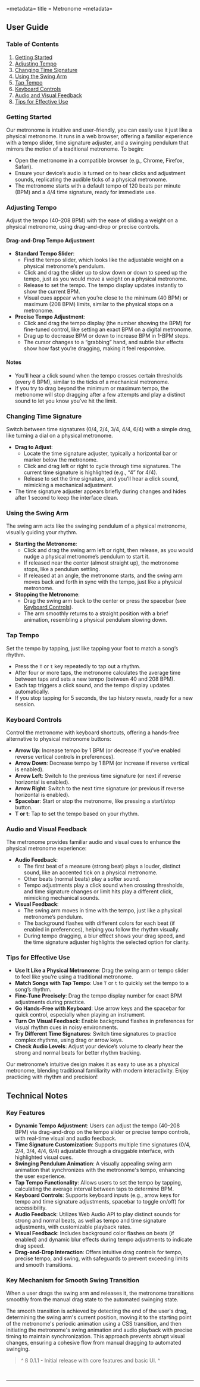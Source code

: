 =metadata=
title = Metronome
=metadata=

## User Guide

### Table of Contents
1. [Getting Started](#getting-started)
2. [Adjusting Tempo](#adjusting-tempo)
3. [Changing Time Signature](#changing-time-signature)
4. [Using the Swing Arm](#using-the-swing-arm)
5. [Tap Tempo](#tap-tempo)
6. [Keyboard Controls](#keyboard-controls)
7. [Audio and Visual Feedback](#audio-and-visual-feedback)
8. [Tips for Effective Use](#tips-for-effective-use)

### Getting Started
Our metronome is intuitive and user-friendly, you can easily use it just like a physical metronome. It runs in a web browser, offering a familiar experience with a tempo slider, time signature adjuster, and a swinging pendulum that mirrors the motion of a traditional metronome. To begin:
- Open the metronome in a compatible browser (e.g., Chrome, Firefox, Safari).
- Ensure your device’s audio is turned on to hear clicks and adjustment sounds, replicating the audible ticks of a physical metronome.
- The metronome starts with a default tempo of 120 beats per minute (BPM) and a 4/4 time signature, ready for immediate use.

### Adjusting Tempo
Adjust the tempo (40–208 BPM) with the ease of sliding a weight on a physical metronome, using drag-and-drop or precise controls.

#### Drag-and-Drop Tempo Adjustment
- **Standard Tempo Slider**:
  - Find the tempo slider, which looks like the adjustable weight on a physical metronome’s pendulum.
  - Click and drag the slider up to slow down or down to speed up the tempo, just as you would move a weight on a physical metronome.
  - Release to set the tempo. The tempo display updates instantly to show the current BPM.
  - Visual cues appear when you’re close to the minimum (40 BPM) or maximum (208 BPM) limits, similar to the physical stops on a metronome.
- **Precise Tempo Adjustment**:
  - Click and drag the tempo display (the number showing the BPM) for fine-tuned control, like setting an exact BPM on a digital metronome.
  - Drag up to decrease BPM or down to increase BPM in 1-BPM steps.
  - The cursor changes to a “grabbing” hand, and subtle blur effects show how fast you’re dragging, making it feel responsive.

#### Notes
- You’ll hear a click sound when the tempo crosses certain thresholds (every 6 BPM), similar to the ticks of a mechanical metronome.
- If you try to drag beyond the minimum or maximum tempo, the metronome will stop dragging after a few attempts and play a distinct sound to let you know you’ve hit the limit.

### Changing Time Signature
Switch between time signatures (0/4, 2/4, 3/4, 4/4, 6/4) with a simple drag, like turning a dial on a physical metronome.
- **Drag to Adjust**:
  - Locate the time signature adjuster, typically a horizontal bar or marker below the metronome.
  - Click and drag left or right to cycle through time signatures. The current time signature is highlighted (e.g., “4” for 4/4).
  - Release to set the time signature, and you’ll hear a click sound, mimicking a mechanical adjustment.
- The time signature adjuster appears briefly during changes and hides after 1 second to keep the interface clean.

### Using the Swing Arm
The swing arm acts like the swinging pendulum of a physical metronome, visually guiding your rhythm.
- **Starting the Metronome**:
  - Click and drag the swing arm left or right, then release, as you would nudge a physical metronome’s pendulum to start it.
  - If released near the center (almost straight up), the metronome stops, like a pendulum settling.
  - If released at an angle, the metronome starts, and the swing arm moves back and forth in sync with the tempo, just like a physical metronome.
- **Stopping the Metronome**:
  - Drag the swing arm back to the center or press the spacebar (see [Keyboard Controls](#keyboard-controls)).
  - The arm smoothly returns to a straight position with a brief animation, resembling a physical pendulum slowing down.

### Tap Tempo
Set the tempo by tapping, just like tapping your foot to match a song’s rhythm.
- Press the `T` or `t` key repeatedly to tap out a rhythm.
- After four or more taps, the metronome calculates the average time between taps and sets a new tempo (between 40 and 208 BPM).
- Each tap triggers a click sound, and the tempo display updates automatically.
- If you stop tapping for 5 seconds, the tap history resets, ready for a new session.

### Keyboard Controls
Control the metronome with keyboard shortcuts, offering a hands-free alternative to physical metronome buttons:
- **Arrow Up**: Increase tempo by 1 BPM (or decrease if you’ve enabled reverse vertical controls in preferences).
- **Arrow Down**: Decrease tempo by 1 BPM (or increase if reverse vertical is enabled).
- **Arrow Left**: Switch to the previous time signature (or next if reverse horizontal is enabled).
- **Arrow Right**: Switch to the next time signature (or previous if reverse horizontal is enabled).
- **Spacebar**: Start or stop the metronome, like pressing a start/stop button.
- **T or t**: Tap to set the tempo based on your rhythm.

### Audio and Visual Feedback
The metronome provides familiar audio and visual cues to enhance the physical metronome experience:
- **Audio Feedback**:
  - The first beat of a measure (strong beat) plays a louder, distinct sound, like an accented tick on a physical metronome.
  - Other beats (normal beats) play a softer sound.
  - Tempo adjustments play a click sound when crossing thresholds, and time signature changes or limit hits play a different click, mimicking mechanical sounds.
- **Visual Feedback**:
  - The swing arm moves in time with the tempo, just like a physical metronome’s pendulum.
  - The background flashes with different colors for each beat (if enabled in preferences), helping you follow the rhythm visually.
  - During tempo dragging, a blur effect shows your drag speed, and the time signature adjuster highlights the selected option for clarity.

### Tips for Effective Use
- **Use It Like a Physical Metronome**: Drag the swing arm or tempo slider to feel like you’re using a traditional metronome.
- **Match Songs with Tap Tempo**: Use `T` or `t` to quickly set the tempo to a song’s rhythm.
- **Fine-Tune Precisely**: Drag the tempo display number for exact BPM adjustments during practice.
- **Go Hands-Free with Keyboard**: Use arrow keys and the spacebar for quick control, especially when playing an instrument.
- **Turn On Visual Feedback**: Enable background flashes in preferences for visual rhythm cues in noisy environments.
- **Try Different Time Signatures**: Switch time signatures to practice complex rhythms, using drag or arrow keys.
- **Check Audio Levels**: Adjust your device’s volume to clearly hear the strong and normal beats for better rhythm tracking.

Our metronome’s intuitive design makes it as easy to use as a physical metronome, blending traditional familiarity with modern interactivity. Enjoy practicing with rhythm and precision!

## Technical Notes

### Key Features

- **Dynamic Tempo Adjustment**: Users can adjust the tempo (40–208 BPM) via drag-and-drop on the tempo slider or precise tempo controls, with real-time visual and audio feedback.
- **Time Signature Customization**: Supports multiple time signatures (0/4, 2/4, 3/4, 4/4, 6/4) adjustable through a draggable interface, with highlighted visual cues.
- **Swinging Pendulum Animation**: A visually appealing swing arm animation that synchronizes with the metronome's tempo, enhancing the user experience.
- **Tap Tempo Functionality**: Allows users to set the tempo by tapping, calculating the average interval between taps to determine BPM.
- **Keyboard Controls**: Supports keyboard inputs (e.g., arrow keys for tempo and time signature adjustments, spacebar to toggle on/off) for accessibility.
- **Audio Feedback**: Utilizes Web Audio API to play distinct sounds for strong and normal beats, as well as tempo and time signature adjustments, with customizable playback rates.
- **Visual Feedback**: Includes background color flashes on beats (if enabled) and dynamic blur effects during tempo adjustments to indicate drag speed.
- **Drag-and-Drop Interaction**: Offers intuitive drag controls for tempo, precise tempo, and swing, with safeguards to prevent exceeding limits and smooth transitions.

### Key Mechanism for Smooth Swing Transition
When a user drags the swing arm and releases it, the metronome transitions smoothly from the manual drag state to the automated swinging state.

The smooth transition is achieved by detecting the end of the user's drag, determining the swing arm's current position, moving it to the starting point of the metronome's periodic animation using a CSS transition, and then initiating the metronome's swing animation and audio playback with precise timing to maintain synchronization. This approach prevents abrupt visual changes, ensuring a cohesive flow from manual dragging to automated swinging.

> ^ ß 0.1.1 - Initial release with core features and basic UI. ^

<br>
<hr>
<br>

<div class="space-break dots" data-height="4"></div>